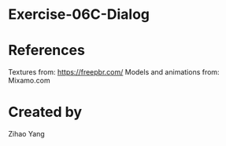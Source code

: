 # Exercise-06C-Dialog

# References

Textures from: https://freepbr.com/
Models and animations from: Mixamo.com

# Created by 
Zihao Yang